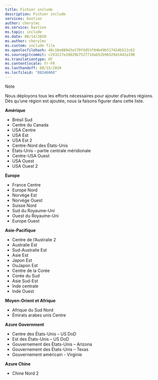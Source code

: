 ```yaml
---
title: Fichier include
description: Fichier include
services: bastion
author: cherylmc
ms.service: bastion
ms.topic: include
ms.date: 08/14/2020
ms.author: cherylmc
ms.custom: include file
ms.openlocfilehash: 48c18e08943e170fdd53f04b49b517424b511c62
ms.sourcegitcommit: c293217e2d829b752771dab52b96529a5442a190
ms.translationtype: HT
ms.contentlocale: fr-FR
ms.lasthandoff: 08/15/2020
ms.locfileid: "88246068"
---
```

>[!NOTE]
>Nous déployons tous les efforts nécessaires pour ajouter d’autres régions. Dès qu’une région est ajoutée, nous la faisons figurer dans cette liste.
>

**Amérique**
* Brésil Sud
* Centre du Canada
* USA Centre
* USA Est
* USA Est 2
* Centre-Nord des États-Unis
* États-Unis - partie centrale méridionale
* Centre-USA Ouest
* USA Ouest
* USA Ouest 2

**Europe**
* France Centre
* Europe Nord
* Norvège Est
* Norvège Ouest
* Suisse Nord
* Sud du Royaume-Uni
* Ouest du Royaume-Uni
* Europe Ouest

**Asie-Pacifique**
* Centre de l’Australie 2
* Australie Est
* Sud-Australie Est
* Asie Est
* Japon Est
* OuJapon Est
* Centre de la Corée
* Corée du Sud
* Asie Sud-Est
* Inde centrale
* Inde Ouest

**Moyen-Orient et Afrique**
* Afrique du Sud Nord
* Émirats arabes unis Centre

**Azure Government**
* Centre des États-Unis – US DoD
* Est des États-Unis – US DoD
* Gouvernement des États-Unis – Arizona
* Gouvernement des États-Unis – Texas
* Gouvernement américain - Virginie

**Azure Chine**
* Chine Nord 2
